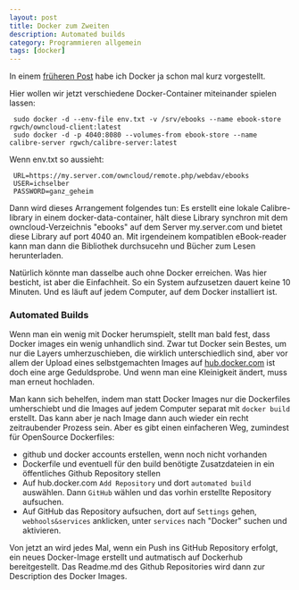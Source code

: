 ```yaml
---
layout: post
title: Docker zum Zweiten
description: Automated builds
category: Programmieren allgemein
tags: [docker]
---
```


In einem [früheren Post](/2015/06/Docker) habe ich Docker ja schon mal kurz vorgestellt.

Hier wollen wir jetzt verschiedene Docker-Container miteinander spielen lassen:


     sudo docker -d --env-file env.txt -v /srv/ebooks --name ebook-store rgwch/owncloud-client:latest
     sudo docker -d -p 4040:8080 --volumes-from ebook-store --name calibre-server rgwch/calibre-server:latest
     
Wenn env.txt so aussieht:
 
     URL=https://my.server.com/owncloud/remote.php/webdav/ebooks
     USER=ichselber
     PASSWORD=ganz_geheim
     
Dann wird dieses Arrangement folgendes tun: Es erstellt eine lokale Calibre-library in einem docker-data-container, 
hält diese Library synchron mit dem owncloud-Verzeichnis "ebooks" auf dem Server my.server.com und bietet diese
Library auf port 4040 an. Mit irgendeinem kompatiblen eBook-reader kann man dann die Bibliothek durchsucehn und Bücher
zum Lesen herunterladen.

Natürlich könnte man dasselbe auch ohne Docker erreichen. Was hier besticht, ist aber die Einfachheit. 
So ein System aufzusetzen dauert keine 10 Minuten. Und es läuft auf jedem Computer, auf dem Docker installiert ist.


### Automated Builds

Wenn man ein wenig mit Docker herumspielt, stellt man bald fest, dass Docker images ein wenig unhandlich sind. Zwar tut
Docker sein Bestes, um nur die Layers umherzuschieben, die wirklich unterschiedlich sind, aber vor allem der Upload 
eines selbstgemachten Images auf [hub.docker.com](http://hub.docker.com) ist doch eine arge Geduldsprobe. Und wenn man
 eine Kleinigkeit ändert, muss man erneut hochladen. 

Man kann sich behelfen, indem man statt Docker Images nur die Dockerfiles umherschiebt und die Images auf jedem Computer
separat mit `docker build` erstellt. Das kann aber je nach Image dann auch wieder ein recht zeitraubender Prozess sein. 
Aber es gibt einen einfacheren Weg, zumindest für OpenSource Dockerfiles:

* github und docker accounts erstellen, wenn noch nicht vorhanden
* Dockerfile und eventuell für den build benötigte Zusatzdateien in ein öffentliches Github Repository stellen
* Auf hub.docker.com `Add Repository` und dort `automated build` auswählen. Dann `GitHub` wählen und das vorhin
erstellte Repository aufsuchen.
* Auf GitHub das Repository aufsuchen, dort auf `Settings` gehen, `webhools&services` anklicken, unter `services` 
       nach "Docker" suchen und aktivieren.
       
Von jetzt an wird jedes Mal, wenn ein Push ins GitHub Repository erfolgt, ein neues Docker-Image erstellt und autmatisch
auf Dockerhub bereitgestellt. Das Readme.md des Github Repositories wird dann zur Description des Docker Images.

